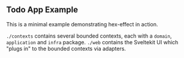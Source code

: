 ## Todo App Example

This is a minimal example demonstrating hex-effect in action.

`./contexts` contains several bounded contexts, each with a `domain`, `application` and `infra` package.
`./web` contains the Sveltekit UI which "plugs in" to the bounded contexts via adapters.
